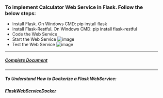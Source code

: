 ### To implement Calculator Web Service in Flask. Follow the below steps:
  - Install Flask. On Windows CMD: pip install flask
  - Install Flask-Restful. On Windows CMD: pip install flask-restful
  - Code the Web Service 
  - Start the Web Service
  ![image](https://user-images.githubusercontent.com/689226/50307382-4df96c80-04be-11e9-8434-f4d555f43271.png)
  - Test the Web Service
  ![image](https://user-images.githubusercontent.com/689226/50072006-b95ee800-01f9-11e9-9396-4f6a67939ac6.png)


<hr>

##### [Complete Document](https://github.com/rahulvaish/ReferenceDocuments/blob/master/MISCELLANEOUS/StepsToExecuteFlaskWebService.docx)


<hr>

##### To Understand How to Dockerize a Flask WebService:
##### [FlaskWebServiceDocker](https://github.com/rahulvaish/Docker-Python/tree/FlaskWebServiceDocker)



